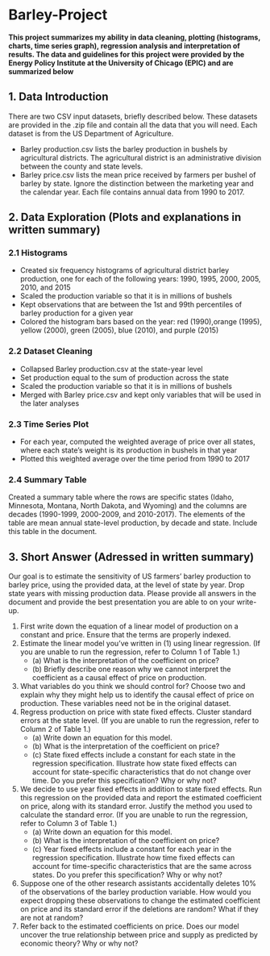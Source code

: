# Barley-Project
**This project summarizes my ability in data cleaning, plotting (histograms, charts, time series graph), regression analysis and interpretation of results. The data and guidelines for this project were provided by the Energy Policy Institute at the University of Chicago (EPIC) and are summarized below**

## 1. Data Introduction
There are two CSV input datasets, briefly described below. These datasets are provided
in the .zip file and contain all the data that you will need. Each dataset is from the US
Department of Agriculture.
- Barley production.csv lists the barley production in bushels by agricultural districts. The agricultural district is an administrative division between the county and
state levels.
- Barley price.csv lists the mean price received by farmers per bushel of barley by
state. Ignore the distinction between the marketing year and the calendar year.
Each file contains annual data from 1990 to 2017.


## 2. Data Exploration (Plots and explanations in written summary)
### 2.1 Histograms
- Created six frequency histograms of agricultural district barley production, one for each of
the following years: 1990, 1995, 2000, 2005, 2010, and 2015
- Scaled the production variable so that it is in millions of bushels
- Kept observations that are between the 1st and 99th percentiles of barley production for a given year
- Colored the histogram bars based on the year: red (1990),orange (1995), yellow (2000), green (2005), blue (2010), and purple (2015)

### 2.2 Dataset Cleaning
- Collapsed Barley production.csv at the state-year level
- Set production equal to the sum of production across the state
- Scaled the production variable so that it is in millions of bushels
- Merged with Barley price.csv and kept only variables that will be used in the later
analyses

### 2.3 Time Series Plot
- For each year, computed the weighted average of price over all states, where each state’s
weight is its production in bushels in that year
- Plotted this weighted average over the time period from 1990 to 2017

### 2.4 Summary Table
Created a summary table where the rows are specific states (Idaho, Minnesota, Montana,
North Dakota, and Wyoming) and the columns are decades (1990-1999, 2000-2009, and
2010-2017). The elements of the table are mean annual state-level production, by decade
and state. Include this table in the document.

## 3. Short Answer (Adressed in written summary)
Our goal is to estimate the sensitivity of US farmers’ barley production to barley price, using
the provided data, at the level of state by year. Drop state years with missing production
data. Please provide all answers in the document and provide the best presentation you are
able to on your write-up.
  1. First write down the equation of a linear model of production on a constant and price.
Ensure that the terms are properly indexed.
  2. Estimate the linear model you’ve written in (1) using linear regression. (If you are
unable to run the regression, refer to Column 1 of Table 1.)
      - (a) What is the interpretation of the coefficient on price?
      - (b) Briefly describe one reason why we cannot interpret the coefficient as a causal
effect of price on production.
  4. What variables do you think we should control for? Choose two and explain why they
might help us to identify the causal effect of price on production. These variables need
not be in the original dataset.
  5. Regress production on price with state fixed effects. Cluster standard errors at the
state level. (If you are unable to run the regression, refer to Column 2 of Table 1.)
      - (a) Write down an equation for this model.
      - (b) What is the interpretation of the coefficient on price?
      - (c) State fixed effects include a constant for each state in the regression specification.
Illustrate how state fixed effects can account for state-specific characteristics that
do not change over time. Do you prefer this specification? Why or why not?
  6. We decide to use year fixed effects in addition to state fixed effects. Run this regression
on the provided data and report the estimated coefficient on price, along with its
standard error. Justify the method you used to calculate the standard error. (If you
are unable to run the regression, refer to Column 3 of Table 1.)
     - (a) Write down an equation for this model.
     -  (b) What is the interpretation of the coefficient on price?
     -  (c) Year fixed effects include a constant for each year in the regression specification.
Illustrate how time fixed effects can account for time-specific characteristics that
are the same across states. Do you prefer this specification? Why or why not?
  7. Suppose one of the other research assistants accidentally deletes 10% of the observations
of the barley production variable. How would you expect dropping these observations
to change the estimated coefficient on price and its standard error if the deletions are
random? What if they are not at random?
  8. Refer back to the estimated coefficients on price. Does our model uncover the true
relationship between price and supply as predicted by economic theory? Why or why
not?
